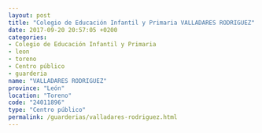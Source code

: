 ```yaml
---
layout: post
title: "Colegio de Educación Infantil y Primaria VALLADARES RODRIGUEZ"
date: 2017-09-20 20:57:05 +0200
categories:
- Colegio de Educación Infantil y Primaria
- leon
- toreno
- Centro público
- guarderia
name: "VALLADARES RODRIGUEZ"
province: "León"
location: "Toreno"
code: "24011896"
type: "Centro público"
permalink: /guarderias/valladares-rodriguez.html
---
```

